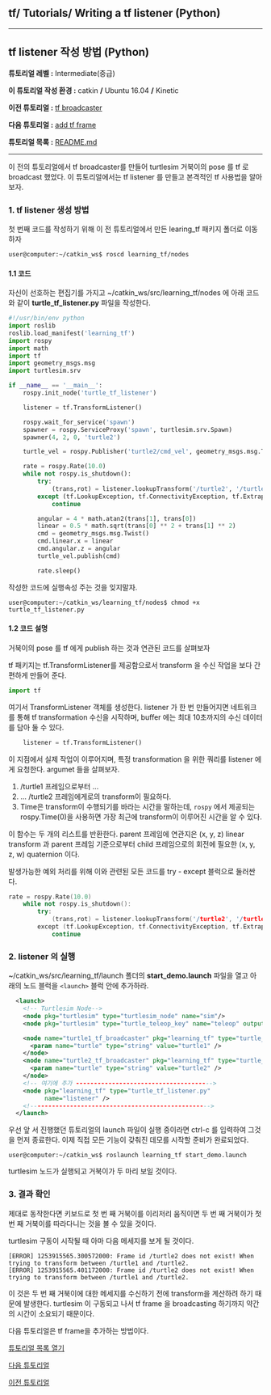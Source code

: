 ## tf/ Tutorials/ Writing a tf listener (Python)



------

## tf listener 작성 방법 (Python)

**튜토리얼 레벨 :**  Intermediate(중급)

**이 튜토리얼 작성 환경 :**  catkin **/** Ubuntu 16.04 **/** Kinetic

**이전 튜토리얼 :** [tf broadcaster](./tf_1_broadcaster.md)

**다음 튜토리얼 :** [add tf frame]()

**튜토리얼 목록 :** [README.md](../README.md)

------

이 전의 튜토리얼에서 tf broadcaster를 만들어 turtlesim 거북이의 pose 를 tf 로 broadcast 했었다. 이 튜토리얼에서는 tf listener 를 만들고 본격적인 tf 사용법을 알아보자.



### 1. tf listener 생성 방법 

첫 번째 코드를 작성하기 위해 이 전 튜토리얼에서 만든 learing_tf 패키지 폴더로 이동하자

```
user@computer:~/catkin_ws$ roscd learning_tf/nodes
```



#### 1.1 코드

자신이 선호하는 편집기를 가지고 ~/catkin_ws/src/learning_tf/nodes 에 아래 코드와 같이 **turtle_tf_listener.py** 파일을 작성한다.

```python
#!/usr/bin/env python  
import roslib
roslib.load_manifest('learning_tf')
import rospy
import math
import tf
import geometry_msgs.msg
import turtlesim.srv

if __name__ == '__main__':
    rospy.init_node('turtle_tf_listener')

    listener = tf.TransformListener()

    rospy.wait_for_service('spawn')
    spawner = rospy.ServiceProxy('spawn', turtlesim.srv.Spawn)
    spawner(4, 2, 0, 'turtle2')

    turtle_vel = rospy.Publisher('turtle2/cmd_vel', geometry_msgs.msg.Twist,queue_size=1)

    rate = rospy.Rate(10.0)
    while not rospy.is_shutdown():
        try:
            (trans,rot) = listener.lookupTransform('/turtle2', '/turtle1', rospy.Time(0))
        except (tf.LookupException, tf.ConnectivityException, tf.ExtrapolationException):
            continue

        angular = 4 * math.atan2(trans[1], trans[0])
        linear = 0.5 * math.sqrt(trans[0] ** 2 + trans[1] ** 2)
        cmd = geometry_msgs.msg.Twist()
        cmd.linear.x = linear
        cmd.angular.z = angular
        turtle_vel.publish(cmd)

        rate.sleep()
```

작성한 코드에 실행속성 주는 것을 잊지말자.

```
user@computer:~/catkin_ws/learning_tf/nodes$ chmod +x turtle_tf_listener.py
```



#### 1.2 코드 설명

거북이의 pose 를 tf 에게 publish 하는 것과 연관된 코드를 살펴보자

tf 패키지는 tf.TransformListener를 제공함으로서  transform 을 수신 작업을  보다 간편하게 만들어 준다.

```python
import tf
```

여기서 TransformListener 객체를 생성한다. listener 가  한 번 만들어지면 네트워크를 통해 tf transformation 수신을 시작하며, buffer 에는 최대 10초까지의 수신 데이터를 담아 둘 수 있다.

```python
    listener = tf.TransformListener()
```

이 지점에서 실제 작업이 이루어지며, 특정 transformation 을 위한 쿼리를 listener 에게 요청한다. argumet 들을 살펴보자.

1. /turtle1 프레임으로부터 ...
2. ... /turtle2 프레임에게로의 transform이 필요하다.
3. Time은 transform이 수행되기를 바라는 시간을 말하는데,  `rospy` 에서 제공되는 rospy.Time(0)을 사용하면 가장 최근에 transform이 이루어진 시간을 알 수 있다.

이 함수는 두 개의 리스트를 반환한다. parent 프레임에 연관지은 (x, y, z) linear transform 과 parent 프레임 기준으로부터 child 프레임으로의 회전에 필요한 (x, y, z, w) quaternion 이다.

발생가능한 예외 처리를 위해 이와 관련된 모든 코드를 try - except 블럭으로 둘러싼다. 

```c++
rate = rospy.Rate(10.0)
    while not rospy.is_shutdown():
        try:
            (trans,rot) = listener.lookupTransform('/turtle2', '/turtle1', rospy.Time(0))
        except (tf.LookupException, tf.ConnectivityException, tf.ExtrapolationException):
            continue
```



### 2. listener 의 실행

 ~/catkin_ws/src/learning_tf/launch 폴더의 **start_demo.launch** 파일을 열고 아래의 노드 블럭을 `<launch>` 블럭 안에 추가하라.

```xml
  <launch>
    <!-- Turtlesim Node-->
    <node pkg="turtlesim" type="turtlesim_node" name="sim"/>
    <node pkg="turtlesim" type="turtle_teleop_key" name="teleop" output="screen"/>

    <node name="turtle1_tf_broadcaster" pkg="learning_tf" type="turtle_tf_broadcaster.py" respawn="false" output="screen" >
      <param name="turtle" type="string" value="turtle1" />
    </node>
    <node name="turtle2_tf_broadcaster" pkg="learning_tf" type="turtle_tf_broadcaster.py" respawn="false" output="screen" >
      <param name="turtle" type="string" value="turtle2" /> 
    </node>
    <!-- 여기에 추가 -------------------------------------->
    <node pkg="learning_tf" type="turtle_tf_listener.py"
          name="listener" />
    <!-------------------------------------------------->
  </launch>
```

우선 앞 서 진행했던 튜토리얼의 launch 파일이 실행 중이라면 ctrl-c 를 입력하여 그것을 먼저 종료한다. 이제 직접 모든 기능이 갖춰진 데모를 시작할 준비가 완료되었다.

```
user@computer:~/catkin_ws$ roslaunch learning_tf start_demo.launch
```

turtlesim 노드가 실행되고 거북이가 두 마리 보일 것이다.



### 3. 결과 확인

제대로 동작한다면 키보드로 첫 번 째 거북이를 이리저리 움직이면 두 번 째 거북이가 첫 번 째 거북이를  따라다니는 것을 볼 수 있을 것이다.

turtlesim 구동이 시작될 때 아마 다음 메세지를 보게 될 것이다.

```
[ERROR] 1253915565.300572000: Frame id /turtle2 does not exist! When trying to transform between /turtle1 and /turtle2.
[ERROR] 1253915565.401172000: Frame id /turtle2 does not exist! When trying to transform between /turtle1 and /turtle2.
```

이 것은 두 번 째 거북이에 대한 메세지를 수신하기 전에 transform을 계산하려 하기 때문에 발생한다. turtlesim 이 구동되고 나서 tf frame 을 broadcasting 하기까지 약간의 시간이 소요되기 때문이다.

다음 튜토리얼은 tf frame을 추가하는 방법이다. 



[튜토리얼 목록 열기](../README.md)



[다음 튜토리얼](./tf_3_adding_frame.md)

[이전 튜토리얼](./tf_1_broadcaster.md)

